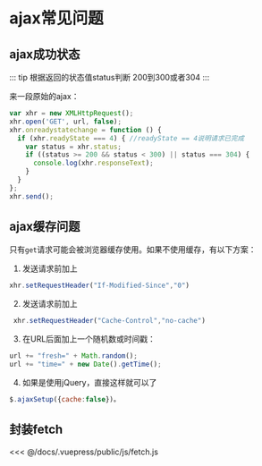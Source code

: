 # ajax常见问题
## ajax成功状态

::: tip 根据返回的状态值status判断
200到300或者304
:::

来一段原始的ajax：

``` js
var xhr = new XMLHttpRequest();
xhr.open('GET', url, false);
xhr.onreadystatechange = function () {
  if (xhr.readyState === 4) { //readyState == 4说明请求已完成
    var status = xhr.status;
    if ((status >= 200 && status < 300) || status === 304) {
      console.log(xhr.responseText);
    }
  }
};
xhr.send();
```

## ajax缓存问题

只有`get`请求可能会被浏览器缓存使用。如果不使用缓存，有以下方案：

1. 发送请求前加上
``` js
xhr.setRequestHeader("If-Modified-Since","0")
```
2. 发送请求前加上
``` js
 xhr.setRequestHeader("Cache-Control","no-cache")
```
3. 在URL后面加上一个随机数或时间戳：
``` js
url += "fresh=" + Math.random();
url += "time=" + new Date().getTime();
```

4. 如果是使用jQuery，直接这样就可以了
``` js
$.ajaxSetup({cache:false})。
```

## 封装fetch

<<< @/docs/.vuepress/public/js/fetch.js
